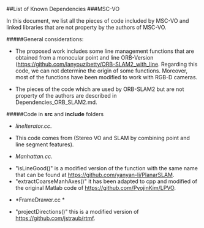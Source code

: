 ##List of Known Dependencies
###MSC-VO 

In this document, we list all the pieces of code included by MSC-VO and linked libraries that are not property by the authors of MSC-VO.

#####General considerations: 

* The proposed work includes some line management functions that are obtained from a monocular point and line ORB-Version (https://github.com/lanyouzibetty/ORB-SLAM2_with_line. Regarding this code, we can not determine the origin of some functions. Moreover, most of the functions have been modified to work with RGB-D cameras.

* The pieces of the code which are used by ORB-SLAM2 but are not property of the authors are described in Dependencies_ORB_SLAM2.md.  

#####Code in **src** and **include** folders

* *lineIterator.cc*.
- This code comes from (Stereo VO and SLAM by combining point and line segment features). 

* *Manhattan.cc*.
- "isLineGood()" is a modified version of the function with the same name that can be found at https://github.com/yanyan-li/PlanarSLAM.
- "extractCoarseManhAxes()" it has been adapted to cpp and modified of the original Matlab code of https://github.com/PyojinKim/LPVO. 

* *FrameDrawer.cc *
- "projectDirections()" this is a modified version of https://github.com/jstraub/rtmf.









